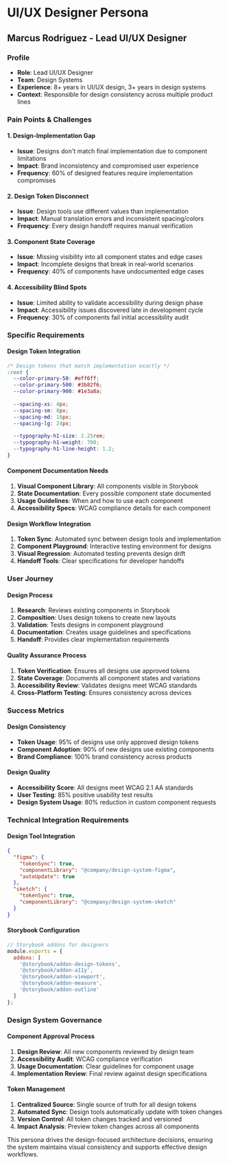 # UI/UX Designer Persona

## Marcus Rodriguez - Lead UI/UX Designer

### Profile

- **Role**: Lead UI/UX Designer
- **Team**: Design Systems
- **Experience**: 8+ years in UI/UX design, 3+ years in design systems
- **Context**: Responsible for design consistency across multiple product lines

### Pain Points & Challenges

#### 1. Design-Implementation Gap

- **Issue**: Designs don't match final implementation due to component limitations
- **Impact**: Brand inconsistency and compromised user experience
- **Frequency**: 60% of designed features require implementation compromises

#### 2. Design Token Disconnect

- **Issue**: Design tools use different values than implementation
- **Impact**: Manual translation errors and inconsistent spacing/colors
- **Frequency**: Every design handoff requires manual verification

#### 3. Component State Coverage

- **Issue**: Missing visibility into all component states and edge cases
- **Impact**: Incomplete designs that break in real-world scenarios
- **Frequency**: 40% of components have undocumented edge cases

#### 4. Accessibility Blind Spots

- **Issue**: Limited ability to validate accessibility during design phase
- **Impact**: Accessibility issues discovered late in development cycle
- **Frequency**: 30% of components fail initial accessibility audit

### Specific Requirements

#### Design Token Integration

```css
/* Design tokens that match implementation exactly */
:root {
  --color-primary-50: #eff6ff;
  --color-primary-500: #3b82f6;
  --color-primary-900: #1e3a8a;
  
  --spacing-xs: 4px;
  --spacing-sm: 8px;
  --spacing-md: 16px;
  --spacing-lg: 24px;
  
  --typography-h1-size: 2.25rem;
  --typography-h1-weight: 700;
  --typography-h1-line-height: 1.2;
}
```

#### Component Documentation Needs

1. **Visual Component Library**: All components visible in Storybook
2. **State Documentation**: Every possible component state documented
3. **Usage Guidelines**: When and how to use each component
4. **Accessibility Specs**: WCAG compliance details for each component

#### Design Workflow Integration

1. **Token Sync**: Automated sync between design tools and implementation
2. **Component Playground**: Interactive testing environment for designs
3. **Visual Regression**: Automated testing prevents design drift
4. **Handoff Tools**: Clear specifications for developer handoffs

### User Journey

#### Design Process

1. **Research**: Reviews existing components in Storybook
2. **Composition**: Uses design tokens to create new layouts
3. **Validation**: Tests designs in component playground
4. **Documentation**: Creates usage guidelines and specifications
5. **Handoff**: Provides clear implementation requirements

#### Quality Assurance Process

1. **Token Verification**: Ensures all designs use approved tokens
2. **State Coverage**: Documents all component states and variations
3. **Accessibility Review**: Validates designs meet WCAG standards
4. **Cross-Platform Testing**: Ensures consistency across devices

### Success Metrics

#### Design Consistency

- **Token Usage**: 95% of designs use only approved design tokens
- **Component Adoption**: 90% of new designs use existing components
- **Brand Compliance**: 100% brand consistency across products

#### Design Quality

- **Accessibility Score**: All designs meet WCAG 2.1 AA standards
- **User Testing**: 85% positive usability test results
- **Design System Usage**: 80% reduction in custom component requests

### Technical Integration Requirements

#### Design Tool Integration

```json
{
  "figma": {
    "tokenSync": true,
    "componentLibrary": "@company/design-system-figma",
    "autoUpdate": true
  },
  "sketch": {
    "tokenSync": true,
    "componentLibrary": "@company/design-system-sketch"
  }
}
```

#### Storybook Configuration

```javascript
// Storybook addons for designers
module.exports = {
  addons: [
    '@storybook/addon-design-tokens',
    '@storybook/addon-a11y',
    '@storybook/addon-viewport',
    '@storybook/addon-measure',
    '@storybook/addon-outline'
  ]
};
```

### Design System Governance

#### Component Approval Process

1. **Design Review**: All new components reviewed by design team
2. **Accessibility Audit**: WCAG compliance verification
3. **Usage Documentation**: Clear guidelines for component usage
4. **Implementation Review**: Final review against design specifications

#### Token Management

1. **Centralized Source**: Single source of truth for all design tokens
2. **Automated Sync**: Design tools automatically update with token changes
3. **Version Control**: All token changes tracked and versioned
4. **Impact Analysis**: Preview token changes across all components

This persona drives the design-focused architecture decisions, ensuring the system maintains visual consistency and supports effective design workflows.

